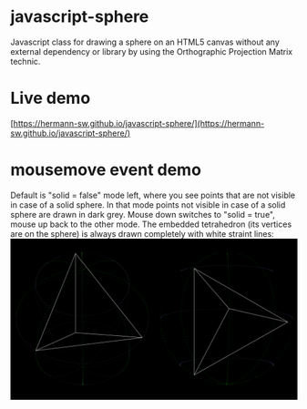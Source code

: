 # javascript-sphere

Javascript class for drawing a sphere on an HTML5 canvas without any external dependency or library by using the Orthographic Projection Matrix technic.

# Live demo

[https://hermann-sw.github.io/javascript-sphere/](https://hermann-sw.github.io/javascript-sphere/)

# mousemove event demo

Default is "solid = false" mode left, where you see points that are not visible in case of a solid sphere. In that mode points not visible in case of a solid sphere are drawn in dark grey.  Mouse down switches to "solid = true", mouse up back to the other mode. The embedded tetrahedron (its vertices are on the sphere) is always drawn completely with white straint lines:  
![down and up](res/sphere_tetrahedron.png)
